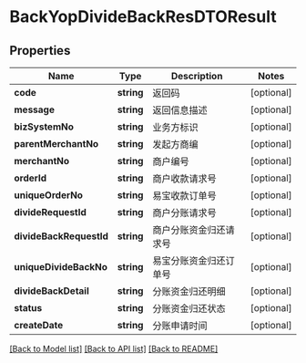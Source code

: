 # BackYopDivideBackResDTOResult

## Properties
Name | Type | Description | Notes
------------ | ------------- | ------------- | -------------
**code** | **string** | 返回码 | [optional] 
**message** | **string** | 返回信息描述 | [optional] 
**bizSystemNo** | **string** | 业务方标识 | [optional] 
**parentMerchantNo** | **string** | 发起方商编 | [optional] 
**merchantNo** | **string** | 商户编号 | [optional] 
**orderId** | **string** | 商户收款请求号 | [optional] 
**uniqueOrderNo** | **string** | 易宝收款订单号 | [optional] 
**divideRequestId** | **string** | 商户分账请求号 | [optional] 
**divideBackRequestId** | **string** | 商户分账资金归还请求号 | [optional] 
**uniqueDivideBackNo** | **string** | 易宝分账资金归还订单号 | [optional] 
**divideBackDetail** | **string** | 分账资金归还明细 | [optional] 
**status** | **string** | 分账资金归还状态 | [optional] 
**createDate** | **string** | 分账申请时间 | [optional] 

[[Back to Model list]](../README.md#documentation-for-models) [[Back to API list]](../README.md#documentation-for-api-endpoints) [[Back to README]](../README.md)


